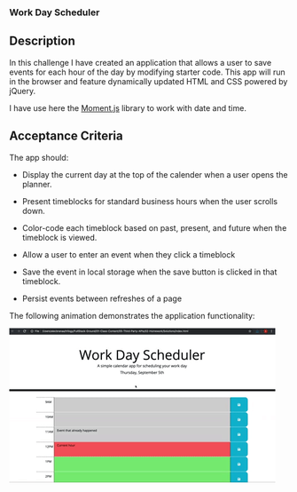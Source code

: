 ### Work Day Scheduler

## Description

In this challenge I have created an application that allows a user to save events for each hour of the day by modifying starter code. This app will run in the browser and feature dynamically updated HTML and CSS powered by jQuery.

I have use here the [Moment.js](https://momentjs.com/) library to work with date and time.



## Acceptance Criteria

The app should:

* Display the current day at the top of the calender when a user opens the planner.
 
* Present timeblocks for standard business hours when the user scrolls down.
 
* Color-code each timeblock based on past, present, and future when the timeblock is viewed.
 
* Allow a user to enter an event when they click a timeblock

* Save the event in local storage when the save button is clicked in that timeblock.

* Persist events between refreshes of a page

The following animation demonstrates the application functionality:

![A user clicks on slots on the color-coded calendar and edits the events.](./images/05-third-party-apis-homework-demo.gif)

